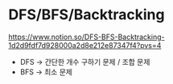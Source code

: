# DFS/BFS/Backtracking
https://www.notion.so/DFS-BFS-Backtracking-1d2d9fdf7d928000a2d8e212e87347f4?pvs=4

* DFS -> 간단한 개수 구하기 문제 / 조합 문제
* BFS -> 최소 문제
